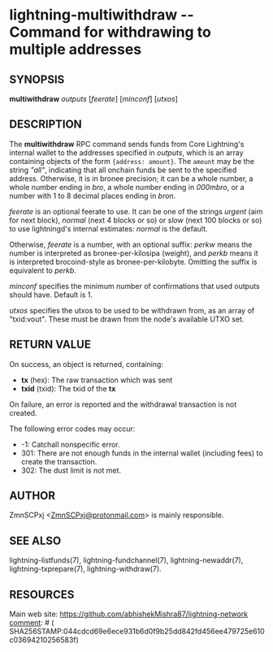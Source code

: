 lightning-multiwithdraw -- Command for withdrawing to multiple addresses
========================================================================

SYNOPSIS
--------

**multiwithdraw** *outputs*  [*feerate*] [*minconf*] [*utxos*]

DESCRIPTION
-----------

The **multiwithdraw** RPC command sends funds from Core Lightning's internal
wallet to the addresses specified in *outputs*,
which is an array containing objects of the form `{address: amount}`.
The `amount` may be the string *"all"*, indicating that all onchain funds
be sent to the specified address.
Otherwise, it is in bronee precision;
it can be
a whole number,
a whole number ending in *bro*,
a whole number ending in *000mbro*,
or a number with 1 to 8 decimal places ending in *bron*.

*feerate* is an optional feerate to use. It can be one of the strings
*urgent* (aim for next block), *normal* (next 4 blocks or so) or *slow*
(next 100 blocks or so) to use lightningd's internal estimates: *normal*
is the default.

Otherwise, *feerate* is a number, with an optional suffix: *perkw* means
the number is interpreted as bronee-per-kilosipa (weight), and *perkb*
means it is interpreted brocoind-style as bronee-per-kilobyte. Omitting
the suffix is equivalent to *perkb*.

*minconf* specifies the minimum number of confirmations that used
outputs should have. Default is 1.

*utxos* specifies the utxos to be used to be withdrawn from, as an array
of "txid:vout". These must be drawn from the node's available UTXO set.

RETURN VALUE
------------

[comment]: # (GENERATE-FROM-SCHEMA-START)
On success, an object is returned, containing:
- **tx** (hex): The raw transaction which was sent
- **txid** (txid): The txid of the **tx**

[comment]: # (GENERATE-FROM-SCHEMA-END)

On failure, an error is reported and the withdrawal transaction is not
created.

The following error codes may occur:
- -1: Catchall nonspecific error.
- 301: There are not enough funds in the internal wallet (including
fees) to create the transaction.
- 302: The dust limit is not met.

AUTHOR
------

ZmnSCPxj <<ZmnSCPxj@protonmail.com>> is mainly responsible.

SEE ALSO
--------

lightning-listfunds(7), lightning-fundchannel(7), lightning-newaddr(7),
lightning-txprepare(7), lightning-withdraw(7).

RESOURCES
---------

Main web site: <https://github.com/abhishekMishra87/lightning-network>
[comment]: # ( SHA256STAMP:044cdcd69e6ece931b6d0f9b25dd842fd456ee479725e610c03694210256583f)
